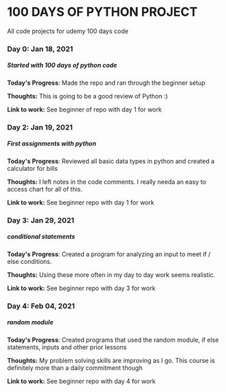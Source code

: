 # 100 DAYS OF PYTHON PROJECT
 All code projects for udemy 100 days code


### Day 0: Jan 18, 2021 
##### Started with 100 days of python code

**Today's Progress**: Made the repo and ran through the beginner setup

**Thoughts:** This is going to be a good review of Python :)

**Link to work:** See beginner of repo with day 1 for work


### Day 2: Jan 19, 2021 
##### First assignments with python

**Today's Progress**: Reviewed all basic data types in python and created a calculator for bills

**Thoughts:** I left notes in the code comments. I really needa an easy to access chart for all of this.

**Link to work:** See beginner  repo with day 1 for work

### Day 3: Jan 29, 2021 
##### conditional statements

**Today's Progress**: Created a program for analyzing an input to meet if / else conditions.

**Thoughts:** Using these more often in my day to day work seems realistic.

**Link to work:** See beginner  repo with day 3 for work

### Day 4: Feb 04, 2021 
##### random module

**Today's Progress**: Created programs that used the random module, if else statements, inputs and other prior lessons

**Thoughts:** My problem solving skills are improving as I go. This course is definitely more than a daily commitment though

**Link to work:** See beginner  repo with day 4 for work
